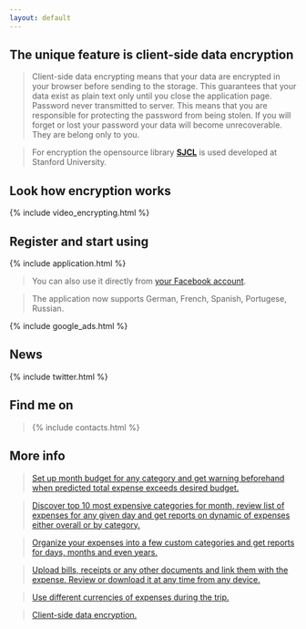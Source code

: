 ```yaml
---
layout: default
---
```


## The unique feature is client-side data encryption

> Client-side data encrypting means that your data are encrypted in your browser before sending to the storage. This guarantees that your data exist as plain text only until you close the application page. Password never transmitted to server. This means that you are responsible for protecting the password from being stolen. If you will forget or lost your password your data will become unrecoverable. They are belong only to you. 

> For encryption the opensource library [**SJCL**](https://crypto.stanford.edu/sjcl/) is used developed at Stanford University.

## Look how encryption works

{% include video_encrypting.html %}

## Register and start using

{% include application.html %}

> You can also use it directly from [your Facebook account](https://apps.facebook.com/xpenses).

> The application now supports German, French, Spanish, Portugese, Russian.

{% include google_ads.html %}

## News

{% include twitter.html %}

## Find me on

> {% include contacts.html %}

## More info

> [Set up month budget for any category and get warning beforehand when predicted total expense exceeds desired budget.](https://dvmorozov.github.io/expenses/budget-management)

> [Discover top 10 most expensive categories for month, review list of expenses for any given day and get reports on dynamic of expenses either overall or by category.](https://dvmorozov.github.io/expenses/expense-reporting)

> [Organize your expenses into a few custom categories and get reports for days, months and even years.](https://dvmorozov.github.io/expenses/expense-tracking)

> [Upload bills, receipts or any other documents and link them with the expense. Review or download it at any time from any device.](https://dvmorozov.github.io/expenses/how-to-associate-bills-and-receipts-with-expense)

> [Use different currencies of expenses during the trip.](https://dvmorozov.github.io/expenses/how-to-track-multicurrency-expenses)

> [Client-side data encryption.](https://dvmorozov.github.io/expenses/client-side-data-encryption)
